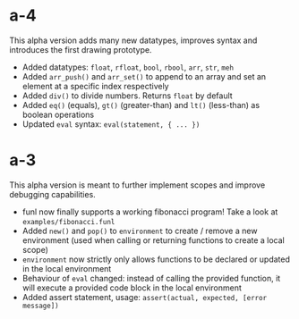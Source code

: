 # a-4

This alpha version adds many new datatypes, improves syntax and introduces the first drawing prototype.

- Added datatypes: `float`, `rfloat`, `bool`, `rbool`, `arr`, `str`, `meh`
- Added `arr_push()` and `arr_set()` to append to an array and set an element at a specific index respectively
- Added `div()` to divide numbers. Returns `float` by default
- Added `eq()` (equals), `gt()` (greater-than) and `lt()` (less-than) as boolean operations
- Updated `eval` syntax: `eval(statement, { ... })`

# a-3

This alpha version is meant to further implement scopes and improve debugging capabilities.

- funl now finally supports a working fibonacci program! Take a look at `examples/fibonacci.funl`
- Added `new()` and `pop()` to `environment` to create / remove a new environment (used when calling or returning functions to create a local scope)
- `environment` now strictly only allows functions to be declared or updated in the local environment
- Behaviour of `eval` changed: instead of calling the provided function, it will execute a provided code block in the local environment
- Added assert statement, usage: `assert(actual, expected, [error message])`